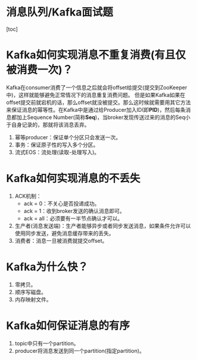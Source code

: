 # 消息队列/Kafka面试题

[toc]

# Kafka如何实现消息不重复消费(有且仅被消费一次)？
Kafka在consumer消费了一个信息之后就会将offset给提交(提交到ZooKeeper中)，这样就能够避免正常情况下的消息重复消费问题。
但是如果Kafka如果在offset提交前就宕机的话，那么offset就没被提交。那么这时候就需要用其它方法来保证消息的幂等性。在Kafka中是通过给Producer加入ID(即**PID**)，然后每条消息都加上Sequence Number(简称**Seq**)，当broker发现传送过来的消息的Seq小于自身记录的，那就将该消息丢弃。

1. 幂等producer：保证单个分区只会发送一次。
2. 事务：保证原子性的写入多个分区。
3. 流式EOS：流处理(读取-处理写入)。

# Kafka如何实现消息的不丢失
1. ACK机制：
	- ack = 0：不关心是否投递成功。
	- ack = 1：收到broker发送的确认消息即可。
	- ack = all：必须要有一半节点确认才可以。
2. 生产者(消息发送端)：生产者能够异步或者同步发送消息，如果条件允许可以使用同步发送，避免消息缓存带来的丢失。
3. 消费者：消息一旦被消费就提交offset。

# Kafka为什么快？
1. 零拷贝。
2. 顺序写磁盘。
3. 内存映射文件。

# Kafka如何保证消息的有序
1. topic中只有一个partition。
2. producer将消息发送到同一个partition(指定partition)。


